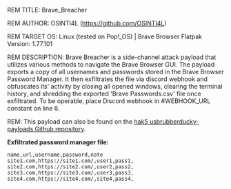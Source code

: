 REM TITLE: Brave_Breacher

REM AUTHOR: OSINTI4L (https://github.com/OSINTI4L)

REM TARGET OS: Linux (tested on Pop!_OS) | Brave Browser Flatpak Version: 1.77.101

REM DESCRIPTION: Brave Breacher is a side-channel attack payload that utilizes various methods to navigate the Brave Browser GUI. The payload exports a copy of all usernames and passwords stored in the Brave Browser Password Manager. It then exfiltrates the file via discord webhook and obfuscates its' activity by closing all opened windows, clearing the terminal history, and shredding the exported 'Brave Passwords.csv' file once exfiltrated. To be operable, place Discord webhook in #WEBHOOK_URL constant on line 6.

REM: This payload can also be found on the [hak5 usbrubberducky-payloads Github repository](https://github.com/hak5/usbrubberducky-payloads/tree/master/payloads/library/credentials/Brave_Breacher).

**Exfiltrated password manager file:**
```
name,url,username,password,note
site1.com,https://site1.com/,user1,pass1,
site2.com,https://site2.com/,user2,pass2,
site3.com,https://site3.com/,user3,pass3,
site4.com,https://site4.com/,site4,pass4,
```
